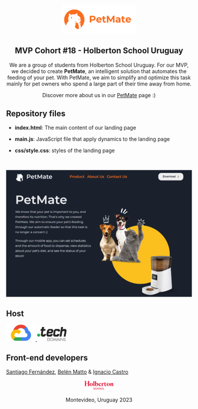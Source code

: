 <p align="center">
<img src="images/readme-images/petmate-isologo2.png" alt="petmate-isologo" width=40% heigth=40% >
</p>

<h2 align="center">MVP Cohort #18 - Holberton School Uruguay</h2>

<p align="center"> We are a group of students from Holberton School Uruguay. For our MVP, we decided to create <strong>PetMate</strong>, an intelligent solution that automates the feeding of your pet. With PetMate, we aim to simplify and optimize this task mainly for pet owners who spend a large part of their time away from home.

<p align="center">Discover more about us in our 
	<a target="_blank"
	href="http:petmate.tech/">PetMate</a> 
	page :)</p>

## Repository files
-  **index.html**: The main content of our landing page

- **main.js**: JavaScript file that apply dynamics to the landing page

- **css/style.css**: styles of the landing page

<br>

<p align="center">
    <img src="images/readme-images/landing-preview.png"></img>
</p>


## Host
<a target="_blank" href="https://cloud.google.com/?hl=en">
	<img src="images/readme-images/google-cloud-logo.png" width="80"></img>
</a>
<a target="_blank" href="https://get.tech/">
	<img src="images/readme-images/tech-domains-logo.png" width="80"></img>
</a>

<br>

## Front-end developers

<a target="_blank" href="https://www.linkedin.com/in/santiago-fern%C3%A1ndez-801641230/">Santiago Fernández</a>,
<a target="_blank" href="https://www.linkedin.com/in/mattobelen/">Belén Matto</a> &
<a target="_blank" href="https://www.linkedin.com/in/ignacio-castro347/">Ignacio Castro</a>


<p align="center">
	<a target="_blank"
	href="https://holbertonschool.uy/">
		<img src="images/readme-images/holberton-logo.png" alt="Holberton logo" width=18% heigth=18%></img>
	</a>
</p>

<p align="center">Montevideo, Uruguay 2023</p>
